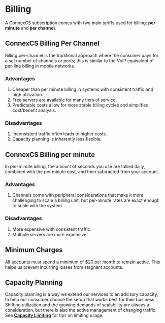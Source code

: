 # Billing

A ConnexCS subscription comes with two main tariffs used for billing: **per minute** and **per channel**.

## ConnexCS Billing Per Channel

Billing per-channel is the traditional approach where the consumer pays for a set number of channels or ports; this is similar to the VoIP equivalent of per-line billing in mobile networks. 

### Advantages

1. Cheaper than per minute billing in systems with consistent traffic and high utilization.
2. Free servers are available for many tiers of service.
3. Predictable costs allow for more stable billing cycles and simplified cost/benefit analysis.

### Disadvantages

1. Inconsistent traffic often leads to higher costs.
2. Capacity planning is inherently less flexible.

## ConnexCS Billing per minute

In per-minute billing, the amount of seconds you use are tallied daily, combined with the per minute cost, and then subtracted from your account.

### Advantages
 
  1. Channels come with peripheral considerations that make it more challenging to scale a billing unit, but per-minute rates are exact enough to scale with the system.

### Disadvantages

  1. More expensive with consistent traffic.
  2. Multiple servers are more expensive.

## Minimum Charges

All accounts must spend a minimum of $20 per month to remain active.  This helps us prevent incurring losses from stagnant accounts. 

## Capacity Planning
Capacity planning is a way we extend our services to an advisory capacity, to help our consumer choose the setup that works best for their business. Shifting utilization and the growing demands of scalability are always a consideration, but there is also the active management of changing traffic. See [**Capacity Limiting**](/limiting-cps/) for tips on limiting usage. 
